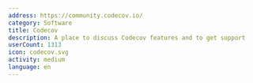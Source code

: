 ```yaml
---
address: https://community.codecov.io/
category: Software
title: Codecov
description: A place to discuss Codecov features and to get support
userCount: 1313
icon: codecov.svg
activity: medium
language: en
---
```

